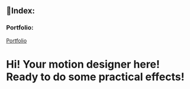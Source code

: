 ## 🔗Index:

### Portfolio:
[Portfolio](/03-content-first/portfolio)


# Hi! Your motion designer here! Ready to do some practical effects!